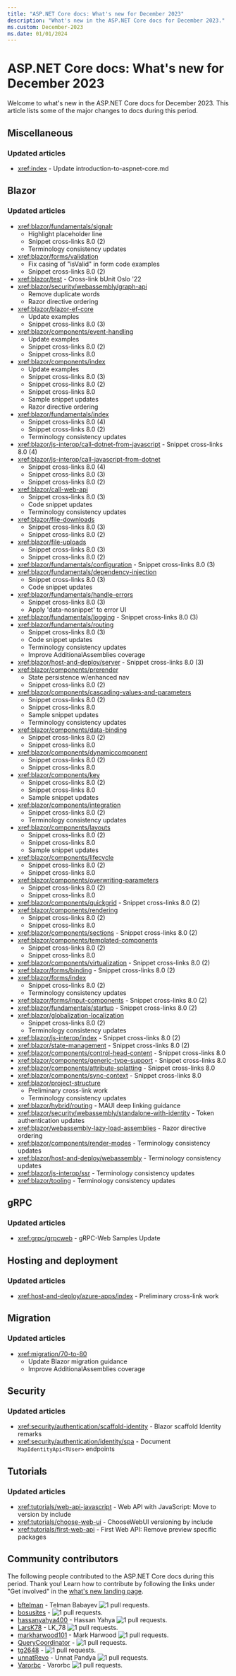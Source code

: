 ```yaml
---
title: "ASP.NET Core docs: What's new for December 2023"
description: "What's new in the ASP.NET Core docs for December 2023."
ms.custom: December-2023
ms.date: 01/01/2024
---
```


# ASP.NET Core docs: What's new for December 2023

Welcome to what's new in the ASP.NET Core docs for December 2023. This article lists some of the major changes to docs during this period.

## Miscellaneous

### Updated articles

- <xref:index> - Update introduction-to-aspnet-core.md

## Blazor

### Updated articles

- <xref:blazor/fundamentals/signalr>
  - Highlight placeholder line
  - Snippet cross-links 8.0 (2)
  - Terminology consistency updates
- <xref:blazor/forms/validation>
  - Fix casing of "isValid" in form code examples
  - Snippet cross-links 8.0 (2)
- <xref:blazor/test> - Cross-link bUnit Oslo '22
- <xref:blazor/security/webassembly/graph-api>
  - Remove duplicate words
  - Razor directive ordering
- <xref:blazor/blazor-ef-core>
  - Update examples
  - Snippet cross-links 8.0 (3)
- <xref:blazor/components/event-handling>
  - Update examples
  - Snippet cross-links 8.0 (2)
  - Snippet cross-links 8.0
- <xref:blazor/components/index>
  - Update examples
  - Snippet cross-links 8.0 (3)
  - Snippet cross-links 8.0 (2)
  - Snippet cross-links 8.0
  - Sample snippet updates
  - Razor directive ordering
- <xref:blazor/fundamentals/index>
  - Snippet cross-links 8.0 (4)
  - Snippet cross-links 8.0 (2)
  - Terminology consistency updates
- <xref:blazor/js-interop/call-dotnet-from-javascript> - Snippet cross-links 8.0 (4)
- <xref:blazor/js-interop/call-javascript-from-dotnet>
  - Snippet cross-links 8.0 (4)
  - Snippet cross-links 8.0 (3)
  - Snippet cross-links 8.0 (2)
- <xref:blazor/call-web-api>
  - Snippet cross-links 8.0 (3)
  - Code snippet updates
  - Terminology consistency updates
- <xref:blazor/file-downloads>
  - Snippet cross-links 8.0 (3)
  - Snippet cross-links 8.0 (2)
- <xref:blazor/file-uploads>
  - Snippet cross-links 8.0 (3)
  - Snippet cross-links 8.0 (2)
- <xref:blazor/fundamentals/configuration> - Snippet cross-links 8.0 (3)
- <xref:blazor/fundamentals/dependency-injection>
  - Snippet cross-links 8.0 (3)
  - Code snippet updates
- <xref:blazor/fundamentals/handle-errors>
  - Snippet cross-links 8.0 (3)
  - Apply 'data-nosnippet' to error UI
- <xref:blazor/fundamentals/logging> - Snippet cross-links 8.0 (3)
- <xref:blazor/fundamentals/routing>
  - Snippet cross-links 8.0 (3)
  - Code snippet updates
  - Terminology consistency updates
  - Improve AdditionalAssemblies coverage
- <xref:blazor/host-and-deploy/server> - Snippet cross-links 8.0 (3)
- <xref:blazor/components/prerender>
  - State persistence w/enhanced nav
  - Snippet cross-links 8.0 (2)
- <xref:blazor/components/cascading-values-and-parameters>
  - Snippet cross-links 8.0 (2)
  - Snippet cross-links 8.0
  - Sample snippet updates
  - Terminology consistency updates
- <xref:blazor/components/data-binding>
  - Snippet cross-links 8.0 (2)
  - Snippet cross-links 8.0
- <xref:blazor/components/dynamiccomponent>
  - Snippet cross-links 8.0 (2)
  - Snippet cross-links 8.0
- <xref:blazor/components/key>
  - Snippet cross-links 8.0 (2)
  - Snippet cross-links 8.0
  - Sample snippet updates
- <xref:blazor/components/integration>
  - Snippet cross-links 8.0 (2)
  - Terminology consistency updates
- <xref:blazor/components/layouts>
  - Snippet cross-links 8.0 (2)
  - Snippet cross-links 8.0
  - Sample snippet updates
- <xref:blazor/components/lifecycle>
  - Snippet cross-links 8.0 (2)
  - Snippet cross-links 8.0
- <xref:blazor/components/overwriting-parameters>
  - Snippet cross-links 8.0 (2)
  - Snippet cross-links 8.0
- <xref:blazor/components/quickgrid> - Snippet cross-links 8.0 (2)
- <xref:blazor/components/rendering>
  - Snippet cross-links 8.0 (2)
  - Snippet cross-links 8.0
- <xref:blazor/components/sections> - Snippet cross-links 8.0 (2)
- <xref:blazor/components/templated-components>
  - Snippet cross-links 8.0 (2)
  - Snippet cross-links 8.0
- <xref:blazor/components/virtualization> - Snippet cross-links 8.0 (2)
- <xref:blazor/forms/binding> - Snippet cross-links 8.0 (2)
- <xref:blazor/forms/index>
  - Snippet cross-links 8.0 (2)
  - Terminology consistency updates
- <xref:blazor/forms/input-components> - Snippet cross-links 8.0 (2)
- <xref:blazor/fundamentals/startup> - Snippet cross-links 8.0 (2)
- <xref:blazor/globalization-localization>
  - Snippet cross-links 8.0 (2)
  - Terminology consistency updates
- <xref:blazor/js-interop/index> - Snippet cross-links 8.0 (2)
- <xref:blazor/state-management> - Snippet cross-links 8.0 (2)
- <xref:blazor/components/control-head-content> - Snippet cross-links 8.0
- <xref:blazor/components/generic-type-support> - Snippet cross-links 8.0
- <xref:blazor/components/attribute-splatting> - Snippet cross-links 8.0
- <xref:blazor/components/sync-context> - Snippet cross-links 8.0
- <xref:blazor/project-structure>
  - Preliminary cross-link work
  - Terminology consistency updates
- <xref:blazor/hybrid/routing> - MAUI deep linking guidance
- <xref:blazor/security/webassembly/standalone-with-identity> - Token authentication updates
- <xref:blazor/webassembly-lazy-load-assemblies> - Razor directive ordering
- <xref:blazor/components/render-modes> - Terminology consistency updates
- <xref:blazor/host-and-deploy/webassembly> - Terminology consistency updates
- <xref:blazor/js-interop/ssr> - Terminology consistency updates
- <xref:blazor/tooling> - Terminology consistency updates

## gRPC

### Updated articles

- <xref:grpc/grpcweb> - gRPC-Web Samples Update

## Hosting and deployment

### Updated articles

- <xref:host-and-deploy/azure-apps/index> - Preliminary cross-link work

## Migration

### Updated articles

- <xref:migration/70-to-80>
  - Update Blazor migration guidance
  - Improve AdditionalAssemblies coverage

## Security

### Updated articles

- <xref:security/authentication/scaffold-identity> - Blazor scaffold Identity remarks
- <xref:security/authentication/identity/spa> - Document `MapIdentityApi<TUser>` endpoints

## Tutorials

### Updated articles

- <xref:tutorials/web-api-javascript> - Web API with JavaScript: Move to version by include
- <xref:tutorials/choose-web-ui> - ChooseWebUI versioning by include
- <xref:tutorials/first-web-api> - First Web API: Remove preview specific packages

## Community contributors

The following people contributed to the ASP.NET Core docs during this period. Thank you! Learn how to contribute by following the links under "Get involved" in the [what's new landing page](index.yml).

- [bftelman](https://github.com/bftelman) - Telman Babayev ![1 pull requests.](https://img.shields.io/badge/Merged%20Pull%20Requests-1-green)
- [bosusites](https://github.com/bosusites) -  ![1 pull requests.](https://img.shields.io/badge/Merged%20Pull%20Requests-1-green)
- [hassanyahya400](https://github.com/hassanyahya400) - Hassan Yahya ![1 pull requests.](https://img.shields.io/badge/Merged%20Pull%20Requests-1-green)
- [LarsK78](https://github.com/LarsK78) - LK_78 ![1 pull requests.](https://img.shields.io/badge/Merged%20Pull%20Requests-1-green)
- [markharwood101](https://github.com/markharwood101) - Mark Harwood ![1 pull requests.](https://img.shields.io/badge/Merged%20Pull%20Requests-1-green)
- [QueryCoordinator](https://github.com/QueryCoordinator) -  ![1 pull requests.](https://img.shields.io/badge/Merged%20Pull%20Requests-1-green)
- [tg2648](https://github.com/tg2648) -  ![1 pull requests.](https://img.shields.io/badge/Merged%20Pull%20Requests-1-green)
- [unnatRevo](https://github.com/unnatRevo) - Unnat Pandya ![1 pull requests.](https://img.shields.io/badge/Merged%20Pull%20Requests-1-green)
- [Varorbc](https://github.com/Varorbc) - Varorbc ![1 pull requests.](https://img.shields.io/badge/Merged%20Pull%20Requests-1-green)
